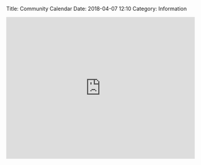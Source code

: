 Title: Community Calendar
Date: 2018-04-07 12:10
Category: Information

<style>
.responsiveCal {

position: relative; padding-bottom: 75%; height: 0; overflow: hidden;

}

.responsiveCal iframe {

position: absolute; top:0; left: 0; width: 100%; height: 100%;

}
</style>

<div class="responsiveCal">
    <iframe src="https://calendar.google.com/calendar/embed?height=800&amp;wkst=1&amp;bgcolor=%23FFFFFF&amp;src=lovelicton%40gmail.com&amp;color=%231B887A&amp;ctz=America%2FLos_Angeles" style="border-width:0" width="800" height="600" frameborder="0" scrolling="no"></iframe>
</div>
